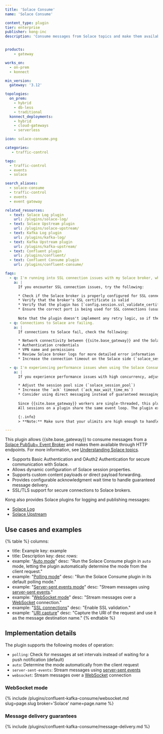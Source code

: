 ```yaml
---
title: 'Solace Consume'
name: 'Solace Consume'

content_type: plugin
tier: enterprise
publisher: kong-inc
description: 'Consume messages from Solace topics and make them available through HTTP endpoints'


products:
    - gateway

works_on:
  - on-prem
  - konnect

min_version:
  gateway: '3.12'

topologies:
  on_prem:
    - hybrid
    - db-less
    - traditional
  konnect_deployments:
    - hybrid
    - cloud-gateways
    - serverless

icon: solace-consume.png

categories:
   - traffic-control

tags:
  - traffic-control
  - events
  - solace

search_aliases:
  - solace-consume
  - traffic-control
  - events
  - event gateway

related_resources:
  - text: Solace Log plugin
    url: /plugins/solace-log/
  - text: Solace Upstream plugin
    url: /plugins/solace-upstream/
  - text: Kafka Log plugin
    url: /plugins/kafka-log/
  - text: Kafka Upstream plugin
    url: /plugins/kafka-upstream/
  - text: Confluent plugin
    url: /plugins/confluent/
  - text: Confluent Consume plugin
    url: /plugins/confluent-consume/

faqs:
  - q: I'm running into SSL connection issues with my Solace broker, what can I do?
    a: |
      If you encounter SSL connection issues, try the following:

      * Check if the Solace broker is properly configured for SSL connections
      * Verify that the broker's SSL certificate is valid
      * Verify that the plugin has [`config.session.ssl_validate_certificate`](./reference/#schema--config-session-ssl-validate-certificate) set to `true`
      * Ensure the correct port is being used for SSL connections (usually port 55443)
      
      Note that the plugin doesn't implement any retry logic, so if the connection fails, the client has to retry sending the message.
  - q: Connections to Solace are failing.
    a: |
      If connections to Solace fail, check the following:

      * Network connectivity between {{site.base_gateway}} and the Solace broker
      * Authentication credentials
      * VPN name and permissions
      * Review Solace broker logs for more detailed error information
      * Increase the connection timeout on the Solace side (`solace_session_connect_timeout_ms`), or on the Kong side (see the [timeout setting](./reference/) for your mode)

  - q: I'm experiencing performance issues when using the Solace Consume plugin.
    a: |
      If you experience performance issues with high concurrency, adjust the following settings in your Solace broker:

      * Adjust the session pool size (`solace_session_pool`)
      * Increase the `ack` timeout (`ack_max_wait_time_ms`)
      * Consider using direct messaging instead of guaranteed messaging for higher throughput
      
      Since {{site.base_gateway}} workers are single-threaded, this plugin uses once Solace context per {{site.base_gateway}} worker with up to 4 sessions per plugin. 
      All sessions on a plugin share the same event loop. The plugin executes non-blocking event handling to avoid delaying {{site.base_gateway}} requests.

      {:.info}
      > **Note:** Make sure that your ulimits are high enough to handle the number of concurrent connections, and ensure that clients are using keepalive connections to avoid reaching the maximum number of file descriptors.

---
```


This plugin allows {{site.base_gateway}} to consume messages from a [Solace PubSub+ Event Broker](https://solace.com/products/event-broker/) and makes them available through HTTP endpoints.
For more information, see [Understanding Solace topics](https://docs.solace.com/Get-Started/what-are-topics.htm).

* Supports Basic Authentication and OAuth2 Authentication for secure communication with Solace.
* Allows dynamic configuration of Solace session properties.
* Supports custom content payloads or direct payload forwarding.
* Provides configurable acknowledgment wait time to handle guaranteed message delivery.
* SSL/TLS support for secure connections to Solace brokers.

Kong also provides Solace plugins for logging and publishing messages:
* [Solace Log](/plugins/solace-log/)
* [Solace Upstream](/plugins/solace-upstream/)

## Use cases and examples

{% table %}
columns:
  - title: Example
    key: example
  - title: Description
    key: desc
rows:
  - example: "[Auto mode](./examples/auto/)"
    desc: "Run the Solace Consume plugin in `auto` mode, letting the plugin automatically determine the mode from the client request."
  - example: "[Polling mode](./examples/polling/)"
    desc: "Run the Solace Consume plugin in its default polling mode."
  - example: "[Server-sent events mode](./examples/server-sent-events)"
    desc: "Stream messages using [server-sent events](https://developer.mozilla.org/en-US/docs/Web/API/Server-sent_events)."
  - example: "[WebSocket mode](./examples/websocket/)"
    desc: "Stream messages over a [WebSocket](https://developer.mozilla.org/en-US/docs/Web/API/WebSockets_API) connection."
  - example: "[SSL connections](./examples/ssl/)"
    desc: "Enable SSL validation."
  - example: "[URI capture](./examples/uri-capture/)"
    desc: "Capture the URI of the request and use it as the message destination name."
{% endtable %}

## Implementation details

The plugin supports the following modes of operation:
* `polling`: Check for messages at set intervals instead of waiting for a push notification (default)
* `auto`: Determine the mode automatically from the client request
* `server-sent-events`: Stream messages using [server-sent events](https://developer.mozilla.org/en-US/docs/Web/API/Server-sent_events)
* `websocket`: Stream messages over a [WebSocket](https://developer.mozilla.org/en-US/docs/Web/API/WebSockets_API) connection

### WebSocket mode

{% include /plugins/confluent-kafka-consume/websocket.md slug=page.slug broker='Solace' name=page.name %}

### Message delivery guarantees

{% include /plugins/confluent-kafka-consume/message-delivery.md %}
